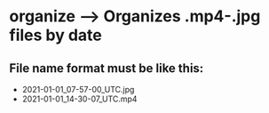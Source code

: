 # organize --> Organizes .mp4-.jpg files by date

## File name format must be like this:
* 2021-01-01_07-57-00_UTC.jpg
* 2021-01-01_14-30-07_UTC.mp4

